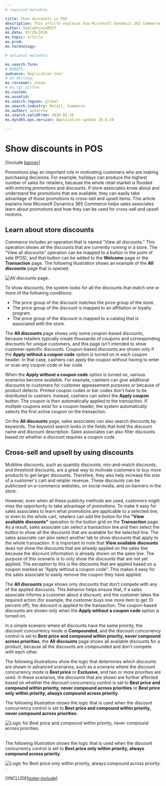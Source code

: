 ```yaml
---
# required metadata

title: Show discounts in POS 
description: This article explains how Microsoft Dynamics 365 Commerce helps sales associates learn about promotions and how they can be used for cross-sell and upsell motions.
author: ShalabhjainMSFT
ms.date: 07/29/2020
ms.topic: article
ms.prod: 
ms.technology: 

# optional metadata

ms.search.form: 
# ROBOTS: 
audience: Application User
# ms.devlang: 
ms.reviewer: josaw
# ms.tgt_pltfrm: 
ms.custom: 
ms.assetid: 
ms.search.region: global
ms.search.industry: Retail, Commerce
ms.author: asharchw
ms.search.validFrom: 2020-02-28
ms.dyn365.ops.version: Application update 10.0.10

---
```


# Show discounts in POS

[!include [banner](includes/banner.md)]

Promotions play an important role in motivating customers who are making purchasing decisions. For example, holidays can produce the highest number of sales for retailers, because the whole retail market is flooded with enticing promotions and discounts. If store associates know about and understand the promotions that are available, they can easily take advantage of those promotions to cross-sell and upsell items. This article explains how Microsoft Dynamics 365 Commerce helps sales associates learn about promotions and how they can be used for cross-sell and upsell motions.

## Learn about store discounts

Commerce includes an operation that is named "View all discounts." This operation shows all the discounts that are currently running in a store. The "View all discounts" operation can be mapped to a button in the point of sale (POS), and that button can be added to the **Welcome** page or the **Transaction** page. The following illustration shows an example of the **All discounts** page that is opened.

![All discounts page.](./media/View_all_discounts.png "All discounts page")

To show discounts, the system looks for all the discounts that match one or more of the following conditions:

- The price group of the discount matches the price group of the store.
- The price group of the discount is mapped to an affiliation or loyalty program.
- The price group of the discount is mapped to a catalog that is associated with the store.

The **All discounts** page shows only some coupon-based discounts, because retailers typically create thousands of coupons and corresponding discounts for unique customers, and this page isn't intended to show customer-specific discounts. Coupon-based discounts are shown only if the **Apply without a coupon code** option is turned on in each coupon header. In that case, cashiers can apply the coupon without having to enter or scan any coupon code or bar code.

When the **Apply without a coupon code** option is turned on, various scenarios become available. For example, cashiers can give additional discounts to customers for customer appeasement purposes or because of product defects. Printed coupon codes or bar codes don't have to be distributed to cashiers. Instead, cashiers can select the **Apply coupon** button. The coupon is then automatically applied to the transaction. If multiple coupons exist for a coupon header, the system automatically selects the first active coupon on the transaction.

On the **All discounts** page, sales associates can also search discounts by keywords. The keyword search looks in the fields that hold the discount name and discount description. Sales associates can also filter discounts based on whether a discount requires a coupon code.

## Cross-sell and upsell by using discounts

Multiline discounts, such as quantity discounts, mix-and-match discounts, and threshold discounts, are a great way to motivate customers to buy more products to get larger discounts. Therefore, they also help increase the size of a customer's cart and retailer revenue. These discounts can be publicized on e-commerce websites, on social media, and on banners in the store.

However, even when all these publicity methods are used, customers might miss the opportunity to take advantage of promotions. To make it easy for sales associates to learn what promotions are applicable to a selected line, or even to the whole cart, retailers can add the button for the **"View available discounts"** operation to the button grid on the **Transaction** page. As a result, sales associate can select a transaction line and then select the button to show all the discounts that are available for the selected line. The sales associate can also select another tab to show discounts that apply to the whole transaction. It is important to note that **View available discounts** does not show the discounts that are already applied on the sales line because the discount information is already shown on the sales line. The purpose of this scenario is to only show the discounts that are not yet applied. The exception to this is the discounts that are applied based on a coupon marked as "Apply without a coupon code". This makes it easy for the sales associate to easily remove the coupon they have applied.

The **All discounts** page shows only discounts that don't compete with any of the applied discounts. This behavior helps ensure that, if a sales associate informs a customer about a discount, and the customer takes the required action (for example, the customer buys one more item to get 10 percent off), the discount is applied to the transaction. The coupon-based discounts are shown only when the **Apply without a coupon code** option is turned on.

In a simple scenario where all discounts have the same priority, the discount concurrency mode is **Compounded**, and the discount concurrency control is set to **Best price and compound within priority, never compound across priorities**, the **All discounts** page shows all available discounts for a product, because all the discounts are compounded and don't compete with each other.

The following illustrations show the logic that determines which discounts are shown in advanced scenarios, such as a scenario where the discount concurrency mode is **Best price** or **Exclusive**, and two or more priorities are used. In these scenarios, the discounts that are shown are further affected based on whether the discount concurrency control is set to **Best price and compound within priority, never compound across priorities** or **Best price only within priority, always compound across priority**.

The following illustration shows the logic that is used when the discount concurrency control is set to **Best price and compound within priority, never compound across priorities**.

![Logic for Best price and compound within priority, never compound across priorities.](./media/Model_1.png "Logic for Best price and compound within priority, never compound across priorities").

The following illustration shows the logic that is used when the discount concurrency control is set to **Best price only within priority, always compound across priority**.

![Logic for Best price only within priority, always compound across priority.](./media/Model_2.png "Logic for Best price only within priority, always compound across priority").


[!INCLUDE[footer-include](../includes/footer-banner.md)]